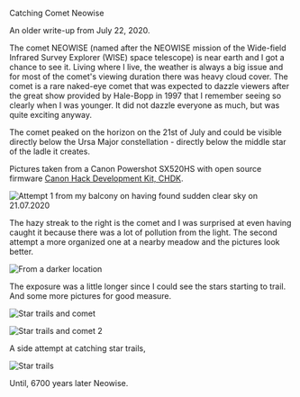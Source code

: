 Catching Comet Neowise

An older write-up from July 22, 2020.

The comet NEOWISE (named after the NEOWISE mission of the Wide-field Infrared Survey Explorer (WISE) space telescope) is near earth and I got a chance to see it. Living where I live, the weather is always a big issue and for most of the comet's viewing duration there was heavy cloud cover. The comet is a rare naked-eye comet that was expected to dazzle viewers after the great show provided by Hale-Bopp in 1997 that I remember seeing so clearly when I was younger. It did not dazzle everyone as much, but was quite exciting anyway.

The comet peaked on the horizon on the 21st of July and could be visible directly below the Ursa Major constellation - directly below the middle star of the ladle it creates.

Pictures taken from a Canon Powershot SX520HS with open source firmware [Canon Hack Development Kit, CHDK](https://chdk.fandom.com). 

![Attempt 1 from my balcony on having found sudden clear sky on 21.07.2020](https://ibb.co/0tSXrpB)

The hazy streak to the right is the comet and I was surprised at even having caught it because there was a lot of pollution from the light. The second attempt a more organized one at a nearby meadow and the pictures look better.

![From a darker location](https://ibb.co/fFz2STD)

The exposure was a little longer since I could see the stars starting to trail. And some more pictures for good measure.

![Star trails and comet](https://ibb.co/pyMBpS0)

![Star trails and comet 2](https://ibb.co/GcV8QLY)

A side attempt at catching star trails,

![Star trails](https://ibb.co/MMbf7g6)

Until, 6700 years later Neowise.
